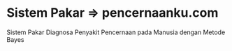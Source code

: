 # Sistem Pakar => pencernaanku.com
Sistem Pakar Diagnosa Penyakit Pencernaan pada Manusia dengan Metode Bayes
